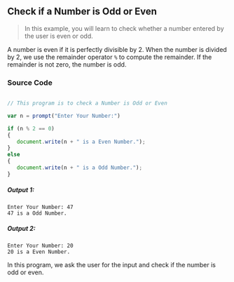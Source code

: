 ## Check if a Number is Odd or Even

> In this example, you will learn to check whether a number entered by the user is even or odd.

A number is even if it is perfectly divisible by 2. When the number is divided by 2, we use the remainder operator `%` to compute the remainder. If the remainder is not zero, the number is odd.

### Source Code

```javascript

// This program is to check a Number is Odd or Even

var n = prompt("Enter Your Number:")

if (n % 2 == 0) 
{
   document.write(n + " is a Even Number.");
}  
else 
{
   document.write(n + " is a Odd Number.");
}

```
##### Output 1:
   
	Enter Your Number: 47
    47 is a Odd Number.

##### Output 2:

    Enter Your Number: 20
    20 is a Even Number.


In this program, we ask the user for the input and check if the number is odd or even.
